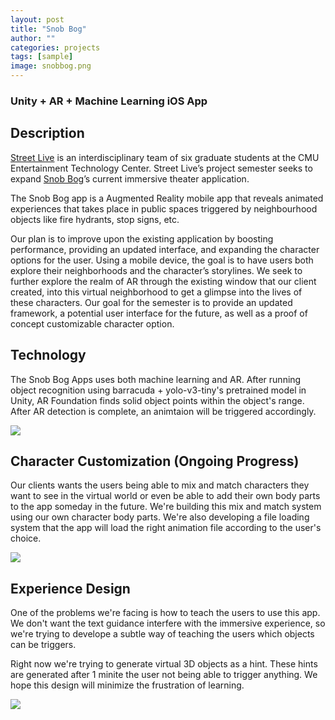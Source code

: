 ```yaml
---
layout: post
title: "Snob Bog"
author: ""
categories: projects
tags: [sample]
image: snobbog.png
---
```

### Unity + AR + Machine Learning    iOS App

## Description
[Street Live](https://projects.etc.cmu.edu/street-live/) is an interdisciplinary team of six graduate students at the CMU Entertainment Technology Center. Street Live’s project semester seeks to expand [Snob Bog](https://snobbog.net/)’s current immersive theater application. 

The Snob Bog app is a Augmented Reality mobile app that reveals animated experiences that takes place in public spaces triggered by neighbourhood objects like fire hydrants, stop signs, etc. 

Our plan is to improve upon the existing application by boosting performance, providing an updated interface, and expanding the character options for the user.  Using a mobile device, the goal is to have users both explore their neighborhoods and the character’s storylines. We seek to further explore the realm of AR through the existing window that our client created, into this virtual neighborhood to get a glimpse into the lives of these characters. Our goal for the semester is to provide an updated framework, a potential user interface for the future, as well as a proof of concept customizable character option.

## Technology

The Snob Bog Apps uses both machine learning and AR. After running object recognition using barracuda + yolo-v3-tiny's pretrained model in Unity, AR Foundation finds solid object points within the object's range. After AR detection is complete, an animtaion will be triggered accordingly. 

<img align="center" src="{{ site.github.url }}/assets/img/snobbog-tech.PNG">

## Character Customization (Ongoing Progress)

Our clients wants the users being able to mix and match characters they want to see in the virtual world or even be able to add their own body parts to the app someday in the future. We're building this mix and match system using our own character body parts. We're also developing a file loading system that the app will load the right animation file according to the user's choice.

<img align = "center" src="{{ site.github.url }}/assets/img/snobbog-mixandmatch.gif">

## Experience Design

One of the problems we're facing is how to teach the users to use this app. We don't want the text guidance interfere with the immersive experience, so we're trying to develope a subtle way of teaching the users which objects can be triggers. 

Right now we're trying to generate virtual 3D objects as a hint. These hints are generated after 1 minite the user not being able to trigger anything. We hope this design will minimize the frustration of learning. 

<img align = "center" src="{{ site.github.url }}/assets/img/snobbog-hint.png">